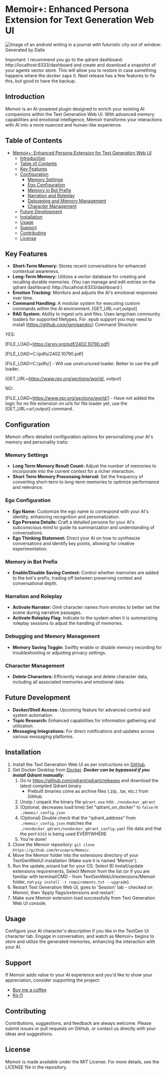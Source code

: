 # Memoir+: Enhanced Persona Extension for Text Generation Web UI
![Image of an android writing in a journal with futuristic city out of window: Generated by Dalle](https://raw.githubusercontent.com/brucepro/Memoir/main/images/ai_gen_memoir.jpg)

Important: I recommend you go to the qdrant dashboard: http://localhost:6333/dashboard and create and download a snapshot of your agents vector store. This will allow you to restore in case something happens where the docker zaps it. Next release has a few features to fix this, but good to have the backup.

## Introduction

Memoir is an AI-powered plugin designed to enrich your existing AI companions within the Text Generation Web UI. With advanced memory capabilities and emotional intelligence, Memoir transforms your interactions with AI into a more nuanced and human-like experience.

## Table of Contents

- [Memoir+: Enhanced Persona Extension for Text Generation Web UI](#memoir-enhanced-persona-extension-for-text-generation-web-ui)
  - [Introduction](#introduction)
  - [Table of Contents](#table-of-contents)
  - [Key Features](#key-features)
  - [Configuration](#configuration)
    - [Memory Settings](#memory-settings)
    - [Ego Configuration](#ego-configuration)
    - [Memory in Bot Prefix](#memory-in-bot-prefix)
    - [Narration and Roleplay](#narration-and-roleplay)
    - [Debugging and Memory Management](#debugging-and-memory-management)
    - [Character Management](#character-management)
  - [Future Development](#future-development)
  - [Installation](#installation)
  - [Usage](#usage)
  - [Support](#support)
  - [Contributing](#contributing)
  - [License](#license)

## Key Features

- **Short-Term Memory:** Stores recent conversations for enhanced contextual awareness.
- **Long-Term Memory:** Utilizes a vector database for creating and recalling durable memories. (You can manage and edit entries on the qdrant dashboard: http://localhost:6333/dashboard )
- **Emotion Tracking:** Monitors and adjusts the AI's emotional responses over time.
- **Command Handling:** A modular system for executing custom commands within the AI environment. [GET_URL=url,output]
- **RAG System:** Ability to ingest urls and files. Uses langchain community loaders for supported filetypes. For .epub support you may need to install (https://github.com/jgm/pandoc)
Command Structure:

YES:

[FILE_LOAD=https://arxiv.org/pdf/2402.10790.pdf]

[FILE_LOAD=C:/pdfs/2402.10790.pdf]

[FILE_LOAD=C:/pdfs/] - Will use unstructured loader. Better to use the pdf loader.

[GET_URL=https://www.npr.org/sections/world/, output]

NO:

[FILE_LOAD=https://www.npr.org/sections/world/] - Have not added the logic for no file extension on urls for file loader yet, use the [GET_URL=url,output] command.




## Configuration

Memoir offers detailed configuration options for personalizing your AI's memory and personality traits:

### Memory Settings

- **Long Term Memory Result Count:** Adjust the number of memories to incorporate into the current context for a richer interaction.
- **Short Term Memory Processing Interval:** Set the frequency of converting short-term to long-term memories to optimize performance and relevance.

### Ego Configuration

- **Ego Name:** Customize the ego name to correspond with your AI's identity, enhancing recognition and personalization.
- **Ego Persona Details:** Craft a detailed persona for your AI's subconscious mind to guide its summarization and understanding of conversations.
- **Ego Thinking Statement:** Direct your AI on how to synthesize conversations and identify key points, allowing for creative experimentation.

### Memory in Bot Prefix

- **Enable/Disable Saving Context:** Control whether memories are added to the bot's prefix, trading off between preserving context and conversational depth.

### Narration and Roleplay

- **Activate Narrator:** Omit character names from emotes to better set the scene during narrative passages.
- **Activate Roleplay Flag:** Indicate to the system when it is summarizing roleplay sessions to adjust the handling of memories.

### Debugging and Memory Management

- **Memory Saving Toggle:** Swiftly enable or disable memory recording for troubleshooting or adjusting privacy settings.

### Character Management

- **Delete Characters:** Efficiently manage and delete character data, including all associated memories and emotional data.

## Future Development

- **Docker/Shell Access:** Upcoming feature for advanced control and system automation.
- **Topic Research:** Enhanced capabilities for information gathering and utilization.
- **Messaging Integrations:** For direct notifications and updates across various messaging platforms.

## Installation

1. Install the Text Generation Web UI as per instructions on [GitHub](https://github.com/oobabooga/text-generation-webui).
2. Get Docker Desktop from [Docker](https://www.docker.com/products/docker-desktop/). ***Docker can be bypassed if you install Qdrant manually***:
    1. Go to https://github.com/qdrant/qdrant/releases and download the latest compiled Qdrant binary
        - Prebuilt binaries come as archive files (.zip, .tar, etc.) from GitHub
    2. Unzip / unpack the binary file `qdrant.exe` into `./nondocker_qdrant`
    3. (Optional, decreases load time) Set "qdrant_on_docker" to `false` in `./memoir_config.json`
    4. (Optional) Double check that the "qdrant_address" from `./memoir_config.json` matches the
        `./nondocker_qdrant/nondocker_qdrant_config.yaml` file data and that the port `6333` is being used EVERYWHERE
    5. You're done!
3. Clone the Memoir repository: `git clone https://github.com/brucepro/Memoir`.
4. Move the Memoir folder into the extensions directory of your TextGenWebUI installation (Make sure it is named 'Memoir').
5. Run the update_wizard bat for your OS. Select B) Install/update extensions requirements, Select Memoir from the list (or if you are familiar with terminal/CMD - from TextGenWebUI/extensions/Memoir folder, run `pip install -r requirements.txt --upgrade`).
6. Restart Text Generation Web UI, goes to 'Session' tab - checked on Memoir, then 'Apply flags/extensions and restart'.
7. Make sure Memoir extension load successfully from Text Generation Web UI console.

## Usage

Configure your AI character's description if you like in the TextGen UI character tab. Engage in conversation, and watch as Memoir+ begins to store and utilize the generated memories, enhancing the interaction with your AI.
 
## Support

If Memoir adds value to your AI experience and you'd like to show your appreciation, consider supporting the project:

- [Buy me a coffee](https://www.buymeacoffee.com/brucepro)
- [Ko-fi](https://ko-fi.com/F1F7U45XV)

## Contributing

Contributions, suggestions, and feedback are always welcome. Please submit issues or pull requests on GitHub, or contact us directly with your ideas and suggestions.

## License

Memoir is made available under the MIT License. For more details, see the LICENSE file in the repository.
